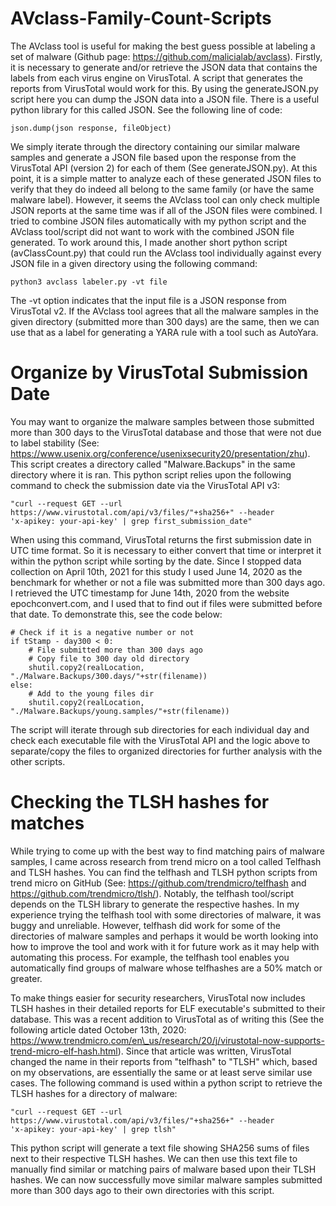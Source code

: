 # AVclass-Family-Count-Scripts

The AVclass tool is useful for making
the best guess possible at labeling a set of malware (Github
page: https://github.com/malicialab/avclass). Firstly, it is
necessary to generate and/or retrieve the JSON data that
contains the labels from each virus engine on VirusTotal. A
script that generates the reports from VirusTotal would work for this.
By using the generateJSON.py script here you can dump the JSON data 
into a JSON file. There is a useful python library for this called 
JSON. See the following line of code:
```
json.dump(json response, fileObject)
```
We simply iterate through the directory containing our
similar malware samples and generate a JSON file based upon
the response from the VirusTotal API (version 2) for each
of them (See generateJSON.py). At this point, it is a simple matter
to analyze each of these generated JSON files to verify that
they do indeed all belong to the same family (or have the
same malware label). However, it seems the AVclass tool can
only check multiple JSON reports at the same time was if all
of the JSON files were combined. I tried to combine JSON
files automatically with my python script and the AVclass
tool/script did not want to work with the combined JSON file
generated. To work around this, I made another short python
script (avClassCount.py) that could run the AVclass tool individually against every
JSON file in a given directory using the following command:
```
python3 avclass labeler.py -vt file
```
The -vt option indicates that the input file is a JSON
response from VirusTotal v2. If the AVclass tool agrees that all
the malware samples in the given directory (submitted more
than 300 days) are the same, then we can use that as a label
for generating a YARA rule with a tool such as AutoYara.

# Organize by VirusTotal Submission Date

You may want to organize the malware samples between those submitted more than 300 days to the VirusTotal database and those that were not due to label stability (See: https://www.usenix.org/conference/usenixsecurity20/presentation/zhu). This script creates a directory called "Malware.Backups" in the same directory where it is ran. This python script relies upon the following command to check the submission date via the VirusTotal API v3:

```
"curl --request GET --url https://www.virustotal.com/api/v3/files/"+sha256+" --header 
'x-apikey: your-api-key' | grep first_submission_date"
```

When using this command, VirusTotal returns the first submission date in UTC time format. So it is necessary to either convert that time or interpret it within the python script while sorting by the date. Since I stopped data collection on April 10th, 2021 for this study I used June 14, 2020 as the benchmark for whether or not a file was submitted more than 300 days ago. I retrieved the UTC timestamp for June 14th, 2020 from the website epochconvert.com, and I used that to find out if files were submitted before that date. To demonstrate this, see the code below:

```
# Check if it is a negative number or not
if tStamp - day300 < 0:
	# File submitted more than 300 days ago
	# Copy file to 300 day old directory
	shutil.copy2(realLocation, "./Malware.Backups/300.days/"+str(filename))
else:
	# Add to the young files dir
	shutil.copy2(realLocation, "./Malware.Backups/young.samples/"+str(filename))
```

The script will iterate through sub directories for each individual day and check each executable file with the VirusTotal API and the logic above to separate/copy the files to organized directories for further analysis with the other scripts.

# Checking the TLSH hashes for matches

While trying to come up with the best way to find matching pairs of malware samples, I came across research from trend micro on a tool called Telfhash and TLSH hashes. You can find the telfhash and TLSH python scripts from trend micro on GitHub (See: https://github.com/trendmicro/telfhash and https://github.com/trendmicro/tlsh/). Notably, the telfhash tool/script depends on the TLSH library to generate the respective hashes. In my experience trying the telfhash tool with some directories of malware, it was buggy and unreliable. However, telfhash did work for some of the directories of malware samples and perhaps it would be worth looking into how to improve the tool and work with it for future work as it may help with automating this process. For example, the telfhash tool enables you automatically find groups of malware whose telfhashes are a 50\% match or greater.

To make things easier for security researchers, VirusTotal now includes TLSH hashes in their detailed reports for ELF executable's submitted to their database. This was a recent addition to VirusTotal as of writing this (See the following article dated October 13th, 2020: https://www.trendmicro.com/en\_us/research/20/j/virustotal-now-supports-trend-micro-elf-hash.html). Since that article was written, VirusTotal changed the name in their reports from "telfhash" to "TLSH" which, based on my observations, are essentially the same or at least serve similar use cases. The following command is used within a python script to retrieve the TLSH hashes for a directory of malware:

```
"curl --request GET --url https://www.virustotal.com/api/v3/files/"+sha256+" --header 
'x-apikey: your-api-key' | grep tlsh"
```

This python script will generate a text file showing SHA256 sums of files next to their respective TLSH hashes. We can then use this text file to manually find similar or matching pairs of malware based upon their TLSH hashes. We can now successfully move similar malware samples submitted more than 300 days ago to their own directories with this script.
